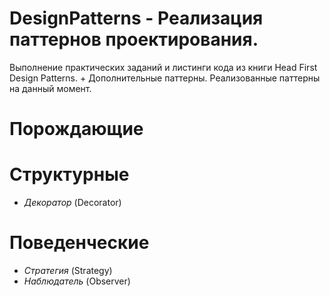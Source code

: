 # DesignPatterns - Реализация паттернов проектирования.
Выполнение практических заданий и листинги кода из книги Head First Design Patterns. + Дополнительные паттерны.
Реализованные паттерны на данный момент.
# Порождающие
# Структурные
  - *Декоратор* (Decorator)
# Поведенческие
  - *Стратегия* (Strategy)
  - *Наблюдатель* (Observer)

